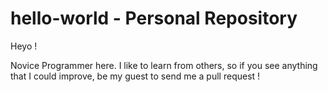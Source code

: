 # hello-world - Personal Repository
Heyo !

Novice Programmer here. I like to learn from others, so if you see anything that I could improve, be my guest to send me a pull request !


